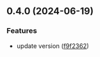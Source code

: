 ## 0.4.0 (2024-06-19)


### Features

* update version ([f9f2362](https://github.com/tiavina-mika/mui-password-checklist/commit/f9f23622c80153e5bccdaef7f58b9496c144ecdc))

